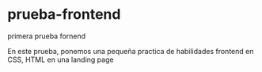 # prueba-frontend
primera prueba fornend


En este prueba, ponemos una pequeña practica de habilidades frontend 
en CSS, HTML en una landing page 
